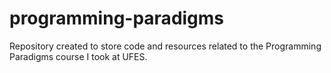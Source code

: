 # programming-paradigms
Repository created to store code and resources related to the Programming Paradigms course I took at UFES.
